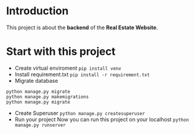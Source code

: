 # Introduction
This project is about the __backend__ of the **Real Estate Website**.
# Start with this project
* Create virtual enviroment
```pip install venv ```
* Install requirement.txt 
```pip install -r requirement.txt ```
* Migrate database
```
python manage.py migrate
python manage.py makemigrations
python manage.py migrate 
```
* Create Superuser
```python manage.py createsuperuser ```
* Run your project
Now you can run this project on your localhost 
```python manage.py runserver  ```

